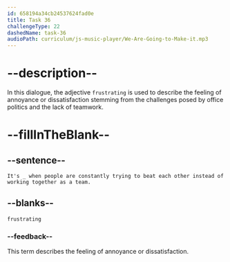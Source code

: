 ```yaml
---
id: 658194a34cb24537624fad0e
title: Task 36
challengeType: 22
dashedName: task-36
audioPath: curriculum/js-music-player/We-Are-Going-to-Make-it.mp3
---
```


<!--
AUDIO REFERENCE: 
Alice: It's frustrating when people are constantly trying to beat each other instead of working together as a team.
-->

# --description--

In this dialogue, the adjective `frustrating` is used to describe the feeling of annoyance or dissatisfaction stemming from the challenges posed by office politics and the lack of teamwork.

# --fillInTheBlank--

## --sentence--

`It's _ when people are constantly trying to beat each other instead of working together as a team.`

## --blanks--

`frustrating`

### --feedback--

This term describes the feeling of annoyance or dissatisfaction.

